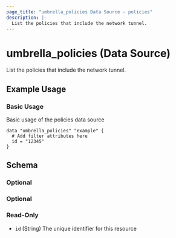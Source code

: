 ```yaml
---
page_title: "umbrella_policies Data Source - policies"
description: |-
  List the policies that include the network tunnel.
---
```


# umbrella_policies (Data Source)

List the policies that include the network tunnel.

## Example Usage


### Basic Usage

Basic usage of the policies data source

```hcl
data "umbrella_policies" "example" {
  # Add filter attributes here
  id = "12345"
}
```



## Schema

### Optional



### Optional



### Read-Only

- `id` (String) The unique identifier for this resource



